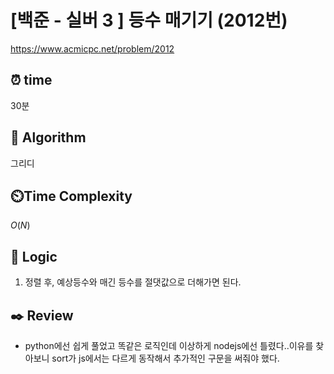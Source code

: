 # [백준 - 실버 3 ] 등수 매기기 (2012번)

https://www.acmicpc.net/problem/2012

## ⏰ **time**

30분

## :pushpin: **Algorithm**

그리디

## ⏲️**Time Complexity**

$O(N)$

## :round_pushpin: **Logic**

1. 정렬 후, 예상등수와 매긴 등수를 절댓값으로 더해가면 된다.

## :black_nib: **Review**

- python에선 쉽게 풀었고 똑같은 로직인데 이상하게 nodejs에선 틀렸다..이유를 찾아보니 sort가 js에서는 다르게 동작해서 추가적인 구문을 써줘야 했다.
